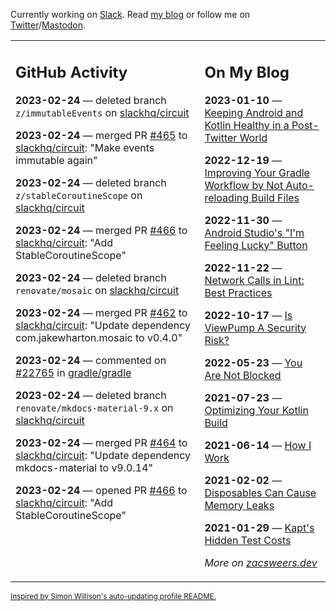 Currently working on [Slack](https://slack.com/). Read [my blog](https://zacsweers.dev/) or follow me on [Twitter](https://twitter.com/ZacSweers)/[Mastodon](https://hachyderm.io/@ZacSweers).

<table><tr><td valign="top" width="60%">

## GitHub Activity
<!-- githubActivity starts -->
**2023-02-24** — deleted branch `z/immutableEvents` on [slackhq/circuit](https://github.com/slackhq/circuit)

**2023-02-24** — merged PR [#465](https://github.com/slackhq/circuit/pull/465) to [slackhq/circuit](https://github.com/slackhq/circuit): "Make events immutable again"

**2023-02-24** — deleted branch `z/stableCoroutineScope` on [slackhq/circuit](https://github.com/slackhq/circuit)

**2023-02-24** — merged PR [#466](https://github.com/slackhq/circuit/pull/466) to [slackhq/circuit](https://github.com/slackhq/circuit): "Add StableCoroutineScope"

**2023-02-24** — deleted branch `renovate/mosaic` on [slackhq/circuit](https://github.com/slackhq/circuit)

**2023-02-24** — merged PR [#462](https://github.com/slackhq/circuit/pull/462) to [slackhq/circuit](https://github.com/slackhq/circuit): "Update dependency com.jakewharton.mosaic to v0.4.0"

**2023-02-24** — commented on [#22765](https://github.com/gradle/gradle/issues/22765#issuecomment-1444363323) in [gradle/gradle](https://github.com/gradle/gradle)

**2023-02-24** — deleted branch `renovate/mkdocs-material-9.x` on [slackhq/circuit](https://github.com/slackhq/circuit)

**2023-02-24** — merged PR [#464](https://github.com/slackhq/circuit/pull/464) to [slackhq/circuit](https://github.com/slackhq/circuit): "Update dependency mkdocs-material to v9.0.14"

**2023-02-24** — opened PR [#466](https://github.com/slackhq/circuit/pull/466) to [slackhq/circuit](https://github.com/slackhq/circuit): "Add StableCoroutineScope"
<!-- githubActivity ends -->
</td><td valign="top" width="40%">

## On My Blog
<!-- blog starts -->
**2023-01-10** — [Keeping Android and Kotlin Healthy in a Post-Twitter World](https://www.zacsweers.dev/keeping-android-healthy/)

**2022-12-19** — [Improving Your Gradle Workflow by Not Auto-reloading Build Files](https://www.zacsweers.dev/improving-your-workflow-by-not-auto-reloading-build-files/)

**2022-11-30** — [Android Studio's "I'm Feeling Lucky" Button](https://www.zacsweers.dev/android-studios-im-feeling-lucky-button/)

**2022-11-22** — [Network Calls in Lint: Best Practices](https://www.zacsweers.dev/network-calls-in-lint-best-practices/)

**2022-10-17** — [Is ViewPump A Security Risk?](https://www.zacsweers.dev/is-viewpump-a-security-risk/)

**2022-05-23** — [You Are Not Blocked](https://www.zacsweers.dev/you-are-not-blocked/)

**2021-07-23** — [Optimizing Your Kotlin Build](https://www.zacsweers.dev/optimizing-your-kotlin-build/)

**2021-06-14** — [How I Work](https://www.zacsweers.dev/how-i-work/)

**2021-02-02** — [Disposables Can Cause Memory Leaks](https://www.zacsweers.dev/disposables-can-cause-memory-leaks/)

**2021-01-29** — [Kapt's Hidden Test Costs](https://www.zacsweers.dev/kapts-hidden-test-costs/)
<!-- blog ends -->
_More on [zacsweers.dev](https://zacsweers.dev/)_
</td></tr></table>

<sub><a href="https://simonwillison.net/2020/Jul/10/self-updating-profile-readme/">Inspired by Simon Willison's auto-updating profile README.</a></sub>